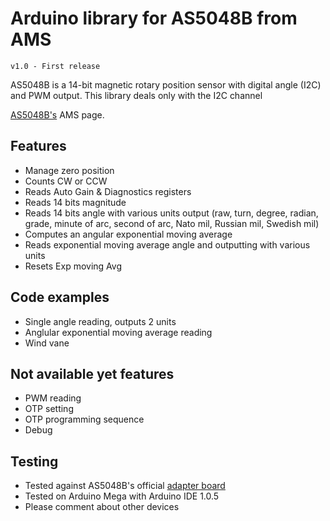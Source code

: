 Arduino library for AS5048B from AMS
==============

	v1.0 - First release

AS5048B is a 14-bit magnetic rotary position sensor with digital angle (I2C) and PWM output.
This library deals only with the I2C channel


[AS5048B's](http://www.ams.com/eng/Products/Position-Sensors/Magnetic-Rotary-Position-Sensors/AS5048B) AMS page.

## Features ##
- Manage zero position
- Counts CW or CCW
- Reads Auto Gain & Diagnostics registers
- Reads 14 bits magnitude
- Reads 14 bits angle with various units output (raw, turn, degree, radian, grade, minute of arc, second of arc, Nato mil, Russian mil, Swedish mil)
- Computes an angular exponential moving average
- Reads exponential moving average angle and outputting with various units
- Resets Exp moving Avg

## Code examples ##
- Single angle reading, outputs 2 units
- Anglular exponential moving average reading
- Wind vane

## Not available yet features ##
- PWM reading
- OTP setting
- OTP programming sequence
- Debug

## Testing ##
- Tested against AS5048B's official [adapter board](http://www.ams.com/eng/Support/Demoboards/Position-Sensors/Rotary-Magnetic-Position-Sensors/AS5048B-Adapterboard)
- Tested on Arduino Mega with Arduino IDE 1.0.5
- Please comment about other devices

